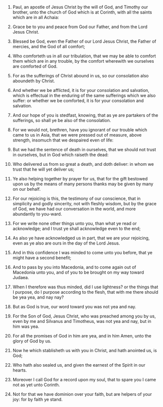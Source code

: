 1. Paul, an apostle of Jesus Christ by the will of God, and Timothy
our brother, unto the church of God which is at Corinth, with all the
saints which are in all Achaia:

2. Grace be to you and peace from God
our Father, and from the Lord Jesus Christ.

3. Blessed be God, even the Father of our Lord Jesus Christ, the
Father of mercies, and the God of all comfort;

4. Who comforteth us
in all our tribulation, that we may be able to comfort them which are
in any trouble, by the comfort wherewith we ourselves are comforted of
God.

5. For as the sufferings of Christ abound in us, so our consolation
also aboundeth by Christ.

6. And whether we be afflicted, it is for your consolation and
salvation, which is effectual in the enduring of the same sufferings
which we also suffer: or whether we be comforted, it is for your
consolation and salvation.

7. And our hope of you is stedfast, knowing, that as ye are partakers
of the sufferings, so shall ye be also of the consolation.

8. For we would not, brethren, have you ignorant of our trouble which
came to us in Asia, that we were pressed out of measure, above
strength, insomuch that we despaired even of life:

9. But we had the
sentence of death in ourselves, that we should not trust in ourselves,
but in God which raiseth the dead:

10. Who delivered us from so great
a death, and doth deliver: in whom we trust that he will yet deliver
us;

11. Ye also helping together by prayer for us, that for the gift
bestowed upon us by the means of many persons thanks may be given by
many on our behalf.

12. For our rejoicing is this, the testimony of our conscience, that
in simplicity and godly sincerity, not with fleshly wisdom, but by the
grace of God, we have had our conversation in the world, and more
abundantly to you-ward.

13. For we write none other things unto you, than what ye read or
acknowledge; and I trust ye shall acknowledge even to the end;

14. As
also ye have acknowledged us in part, that we are your rejoicing, even
as ye also are ours in the day of the Lord Jesus.

15. And in this confidence I was minded to come unto you before, that
ye might have a second benefit;

16. And to pass by you into
Macedonia, and to come again out of Macedonia unto you, and of you to
be brought on my way toward Judaea.

17. When I therefore was thus minded, did I use lightness? or the
things that I purpose, do I purpose according to the flesh, that with
me there should be yea yea, and nay nay?

18. But as God is true, our
word toward you was not yea and nay.

19. For the Son of God, Jesus Christ, who was preached among you by
us, even by me and Silvanus and Timotheus, was not yea and nay, but in
him was yea.

20. For all the promises of God in him are yea, and in him Amen, unto
the glory of God by us.

21. Now he which stablisheth us with you in Christ, and hath anointed
us, is God;

22. Who hath also sealed us, and given the earnest of the
Spirit in our hearts.

23. Moreover I call God for a record upon my soul, that to spare you
I came not as yet unto Corinth.

24. Not for that we have dominion over your faith, but are helpers of
your joy: for by faith ye stand.